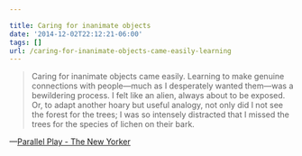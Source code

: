 ```yaml
---

title: Caring for inanimate objects
date: '2014-12-02T22:12:21-06:00'
tags: []
url: /caring-for-inanimate-objects-came-easily-learning
---
```

<blockquote>Caring for inanimate objects came easily. Learning to make genuine connections with people—much as I desperately wanted them—was a bewildering process. I felt like an alien, always about to be exposed. Or, to adapt another hoary but useful analogy, not only did I not see the forest for the trees; I was so intensely distracted that I missed the trees for the species of lichen on their bark.</blockquote>&#8212;<a href="http://www.newyorker.com/magazine/2007/08/20/parallel-play##Caring+for+inanimate+objects+came+easily.+Learning+to+make+genuine+connections+with+people%E2%80%94much+as+I+desperately+wanted+them%E2%80%94was+a+bewildering+process.+I+felt+like+an+alien%2C+always+about+to+be+exposed.+Or%2C+to+adapt+another+hoary+but+useful+analogy%2C+not+only+did+I+not+see+the+forest+for+the+trees%3B+I+was+so+intensely+distracted+that+I+missed+the+trees+for+the+species+of+lichen+on+their+bark." target="_blank">Parallel Play - The New Yorker</a>
